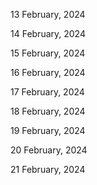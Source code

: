 13 February, 2024

14 February, 2024

15 February, 2024

16 February, 2024

17 February, 2024

18 February, 2024

19 February, 2024

20 February, 2024

21 February, 2024
